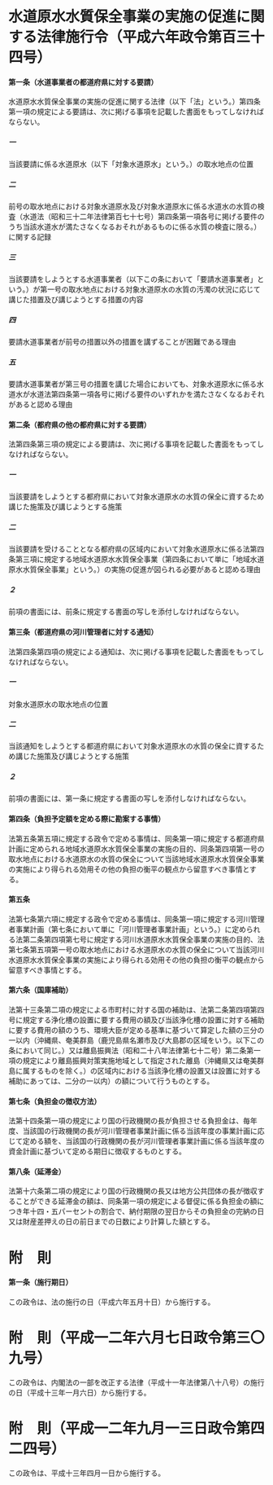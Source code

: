 # 水道原水水質保全事業の実施の促進に関する法律施行令（平成六年政令第百三十四号）
#### 第一条（水道事業者の都道府県に対する要請）
水道原水水質保全事業の実施の促進に関する法律（以下「法」という。）第四条第一項の規定による要請は、次に掲げる事項を記載した書面をもってしなければならない。
##### 一
当該要請に係る水道原水（以下「対象水道原水」という。）の取水地点の位置
##### 二
前号の取水地点における対象水道原水及び対象水道原水に係る水道水の水質の検査（水道法（昭和三十二年法律第百七十七号）第四条第一項各号に掲げる要件のうち当該水道水が満たさなくなるおそれがあるものに係る水質の検査に限る。）に関する記録
##### 三
当該要請をしようとする水道事業者（以下この条において「要請水道事業者」という。）が第一号の取水地点における対象水道原水の水質の汚濁の状況に応じて講じた措置及び講じようとする措置の内容
##### 四
要請水道事業者が前号の措置以外の措置を講ずることが困難である理由
##### 五
要請水道事業者が第三号の措置を講じた場合においても、対象水道原水に係る水道水が水道法第四条第一項各号に掲げる要件のいずれかを満たさなくなるおそれがあると認める理由
#### 第二条（都府県の他の都府県に対する要請）
法第四条第三項の規定による要請は、次に掲げる事項を記載した書面をもってしなければならない。
##### 一
当該要請をしようとする都府県において対象水道原水の水質の保全に資するため講じた施策及び講じようとする施策
##### 二
当該要請を受けることとなる都府県の区域内において対象水道原水に係る法第四条第三項に規定する地域水道原水水質保全事業（第四条において単に「地域水道原水水質保全事業」という。）の実施の促進が図られる必要があると認める理由
##### ２
前項の書面には、前条に規定する書面の写しを添付しなければならない。
#### 第三条（都道府県の河川管理者に対する通知）
法第四条第四項の規定による通知は、次に掲げる事項を記載した書面をもってしなければならない。
##### 一
対象水道原水の取水地点の位置
##### 二
当該通知をしようとする都道府県において対象水道原水の水質の保全に資するため講じた施策及び講じようとする施策
##### ２
前項の書面には、第一条に規定する書面の写しを添付しなければならない。
#### 第四条（負担予定額を定める際に勘案する事情）
法第五条第五項に規定する政令で定める事情は、同条第一項に規定する都道府県計画に定められる地域水道原水水質保全事業の実施の目的、同条第四項第一号の取水地点における水道原水の水質の保全について当該地域水道原水水質保全事業の実施により得られる効用その他の負担の衡平の観点から留意すべき事情とする。
#### 第五条
法第七条第六項に規定する政令で定める事情は、同条第一項に規定する河川管理者事業計画（第七条において単に「河川管理者事業計画」という。）に定められる法第二条第四項第七号に規定する河川水道原水水質保全事業の実施の目的、法第七条第五項第一号の取水地点における水道原水の水質の保全について当該河川水道原水水質保全事業の実施により得られる効用その他の負担の衡平の観点から留意すべき事情とする。
#### 第六条（国庫補助）
法第十三条第二項の規定による市町村に対する国の補助は、法第二条第四項第四号に規定する浄化槽の設置に要する費用の額及び当該浄化槽の設置に対する補助に要する費用の額のうち、環境大臣が定める基準に基づいて算定した額の三分の一以内（沖縄県、奄美群島（鹿児島県名瀬市及び大島郡の区域をいう。以下この条において同じ。）又は離島振興法（昭和二十八年法律第七十二号）第二条第一項の規定により離島振興対策実施地域として指定された離島（沖縄県又は奄美群島に属するものを除く。）の区域内における当該浄化槽の設置又は設置に対する補助にあっては、二分の一以内）の額について行うものとする。
#### 第七条（負担金の徴収方法）
法第十四条第一項の規定により国の行政機関の長が負担させる負担金は、毎年度、当該国の行政機関の長が河川管理者事業計画に係る当該年度の事業計画に応じて定める額を、当該国の行政機関の長が河川管理者事業計画に係る当該年度の資金計画に基づいて定める期日に徴収するものとする。
#### 第八条（延滞金）
法第十六条第二項の規定により国の行政機関の長又は地方公共団体の長が徴収することができる延滞金の額は、同条第一項の規定による督促に係る負担金の額につき年十四・五パーセントの割合で、納付期限の翌日からその負担金の完納の日又は財産差押えの日の前日までの日数により計算した額とする。
# 附　則
#### 第一条（施行期日）
この政令は、法の施行の日（平成六年五月十日）から施行する。
# 附　則（平成一二年六月七日政令第三〇九号）
この政令は、内閣法の一部を改正する法律（平成十一年法律第八十八号）の施行の日（平成十三年一月六日）から施行する。
# 附　則（平成一二年九月一三日政令第四二四号）
この政令は、平成十三年四月一日から施行する。
